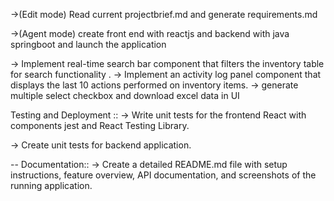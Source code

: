 ->(Edit mode) Read current projectbrief.md and generate requirements.md

->(Agent mode) create front end with reactjs and backend with java springboot and launch the application

-> Implement real-time search bar component that filters the inventory table for search functionality .
-> Implement an activity log panel component that displays the last 10 actions performed on inventory items.
-> generate multiple select checkbox and download excel data in UI


Testing and Deployment ::
-> Write unit tests for the frontend React with components jest and React Testing Library.

-> Create unit tests for backend application.

--
Documentation::
-> Create a detailed README.md file with setup instructions, feature overview, API documentation, and screenshots of the running application.

